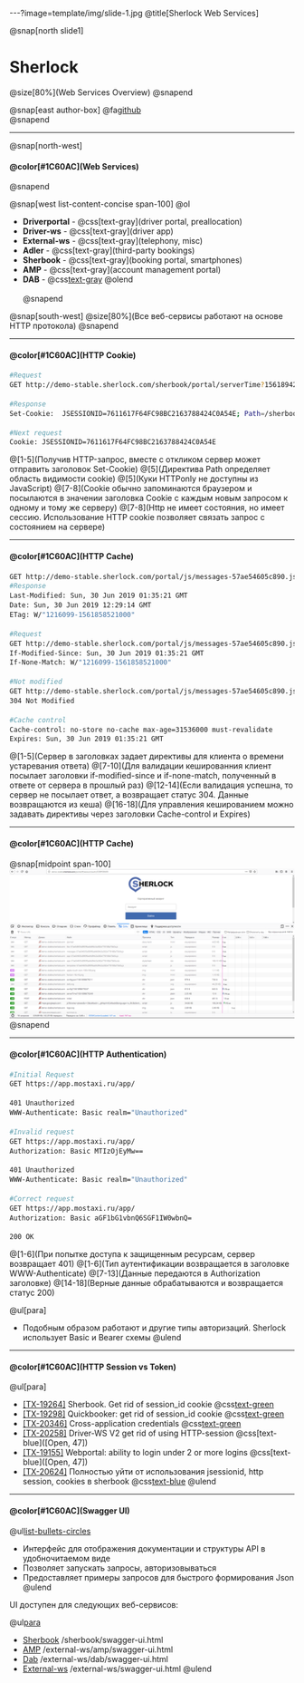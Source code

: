 ---?image=template/img/slide-1.jpg
@title[Sherlock Web Services]

@snap[north slide1]
<h1>Sherlock</h1>
@size[80%](Web Services Overview)
@snapend

@snap[east author-box]
@fa[github](https://github.com/and-shkrob/gitpitch) <br/>
@snapend

---
@snap[north-west]
<h4>@color[#1C60AC](Web Services)</h4>
@snapend

@snap[west list-content-concise span-100]
@ol[](false)
- **Driverportal** - @css[text-gray](driver portal, preallocation)
- **Driver-ws** - @css[text-gray](driver app)
- **External-ws** - @css[text-gray](telephony, misc)
- **Adler** - @css[text-gray](third-party bookings)
- **Sherbook** - @css[text-gray](booking portal, smartphones)
- **AMP** - @css[text-gray](account management portal)
- **DAB** - @css[text-gray](dashboards)
@olend
<br><br>
@snapend

@snap[south-west]
@size[80%](Все веб-сервисы работают на основе HTTP протокола)
@snapend

---
<h4>@color[#1C60AC](HTTP Cookie)</h4>

```bash
#Request
GET http://demo-stable.sherlock.com/sherbook/portal/serverTime?1561894276240

#Response
Set-Cookie:  JSESSIONID=7611617F64FC98BC2163788424C0A54E; Path=/sherbook; HttpOnly

#Next request
Cookie: JSESSIONID=7611617F64FC98BC2163788424C0A54E
```

@[1-5](Получив HTTP-запрос, вместе с откликом сервер может отправить заголовок  Set-Cookie)
@[5](Директива Path определяет область видимости cookie)
@[5](Куки HTTPonly не доступны из JavaScript)
@[7-8](Cookie обычно запоминаются браузером и посылаются в значении заголовка Cookie с каждым новым запросом к одному и тому же серверу)
@[7-8](Http не имеет состояния, но имеет сессию. Использование HTTP cookie позволяет связать запрос с состоянием на сервере)

---

<h4>@color[#1C60AC](HTTP Cache)</h4>

```bash
GET http://demo-stable.sherlock.com/portal/js/messages-57ae54605c890.js
#Response
Last-Modified: Sun, 30 Jun 2019 01:35:21 GMT
Date: Sun, 30 Jun 2019 12:29:14 GMT
ETag: W/"1216099-1561858521000"

#Request
GET http://demo-stable.sherlock.com/portal/js/messages-57ae54605c890.js
If-Modified-Since: Sun, 30 Jun 2019 01:35:21 GMT
If-None-Match: W/"1216099-1561858521000"

#Not modified
GET http://demo-stable.sherlock.com/portal/js/messages-57ae54605c890.js
304 Not Modified

#Cache control
Cache-control: no-store no-cache max-age=31536000 must-revalidate
Expires: Sun, 30 Jun 2019 01:35:21 GMT

```

@[1-5](Сервер в заголовках задает директивы для клиента о времени устаревания ответа)
@[7-10](Для валидации кешированния клиент посылает заголовки if-modified-since и if-none-match, полученный в ответе от сервера в прошлый раз)
@[12-14](Если валидация успешна, то сервер не посылает ответ, а возвращает статус 304. Данные возвращаются из кеша)
@[16-18](Для управления кешированием можно задавать директивы через заголовки Cache-control и Expires)

---

<h4>@color[#1C60AC](HTTP Cache)</h4>

@snap[midpoint span-100]
![Cache](template/img/cached.png)
@snapend

---

<h4>@color[#1C60AC](HTTP Authentication)</h4>

```bash
#Initial Request
GET https://app.mostaxi.ru/app/

401 Unauthorized
WWW-Authenticate: Basic realm="Unauthorized"

#Invalid request
GET https://app.mostaxi.ru/app/
Authorization: Basic MTIzOjEyMw==

401 Unauthorized
WWW-Authenticate: Basic realm="Unauthorized"

#Correct request
GET https://app.mostaxi.ru/app/
Authorization: Basic aGF1bG1vbnQ6SGF1IW0wbnQ=

200 OK
```

@[1-6](При попытке доступа к защищенным ресурсам, сервер возвращает 401)
@[1-6](Тип аутентификации возвращается в заголовке WWW-Authenticate)
@[7-13](Данные передаются в Authorization заголовке)
@[14-18](Верные данные обрабатываются и возвращается статус 200)

@ul[para]
- Подобным образом работают и другие типы авторизаций. Sherlock использует Basic и Bearer схемы
@ulend

---

<h4>@color[#1C60AC](HTTP Session vs Token)</h4>

@ul[para]
- [[TX-19264]](https://youtrack.haulmont.com/issue/TX-19264) Sherbook. Get rid of session_id cookie @css[text-green]([Verified])
- [[TX-19298]](https://youtrack.haulmont.com/issue/TX-19298) Quickbooker: get rid of session_id cookie @css[text-green]([Verified])
- [[TX-20346]](https://youtrack.haulmont.com/issue/TX-20346) Cross-application credentials @css[text-green]([Fixed])
- [[TX-20258]](https://youtrack.haulmont.com/issue/TX-20258) Driver-WS V2 get rid of using HTTP-session @css[text-blue]([Open, 47])
- [[TX-19155]](https://youtrack.haulmont.com/issue/TX-19155) Webportal: ability to login under 2 or more logins @css[text-blue]([Open, 47])
- [[TX-20624]](https://youtrack.haulmont.com/issue/TX-20624) Полностью уйти от использования jsessionid, http session, cookies в sherbook @css[text-blue]([Epic])
@ulend

---

<h4>@color[#1C60AC](Swagger UI)</h4>

@ul[list-bullets-circles](false)
- Интерфейс для отображения документации и структуры API в удобночитаемом виде
- Позволяет запускать запросы, авторизовываться
- Предоставляет примеры запросов для быстрого формирования Json
@ulend

UI доступен для следующих веб-сервисов:

@ul[para](false)
- [Sherbook](http://demo-stable.sherlock.com/sherbook/swagger-ui.html#/) /sherbook/swagger-ui.html
- [AMP](http://demo-stable.sherlock.com/external-ws/amp/swagger-ui.html#/) /external-ws/amp/swagger-ui.html
- [Dab](http://demo-stable.sherlock.com/external-ws/dab/swagger-ui.html#/) /external-ws/dab/swagger-ui.html
- [External-ws](http://demo-stable.sherlock.com/external-ws/swagger-ui.html#/) /external-ws/swagger-ui.html
@ulend